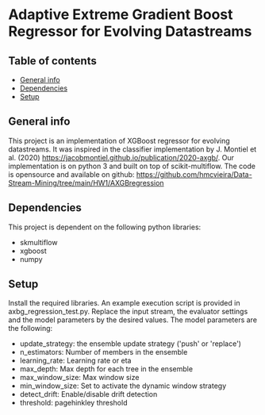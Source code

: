 # Adaptive Extreme Gradient Boost Regressor for Evolving Datastreams

## Table of contents
* [General info](#general-info)
* [Dependencies](#dependencies)
* [Setup](#setup)

## General info
This project is an implementation of XGBoost regressor for evolving datastreams. It was inspired in the classifier implementation by J. Montiel et al. (2020) https://jacobmontiel.github.io/publication/2020-axgb/.
Our implementation is on python 3 and built on top of scikit-multiflow. 
The code is opensource and available on github: https://github.com/hmcvieira/Data-Stream-Mining/tree/main/HW1/AXGBregression
	
## Dependencies
This project is dependent on the following python libraries:

* skmultiflow
* xgboost
* numpy

	
## Setup

Install the required libraries.
An example execution script is provided in axbg_regression_test.py. Replace the input stream, the evaluator settings and the model parameters by the desired values. 
The model parameters are the following:

* update_strategy: the ensemble update strategy ('push' or 'replace')
* n_estimators: Number of members in the ensemble
* learning_rate: Learning rate or eta
* max_depth: Max depth for each tree in the ensemble
* max_window_size: Max window size
* min_window_size: Set to activate the dynamic window strategy
* detect_drift: Enable/disable drift detection
* threshold: pagehinkley threshold

